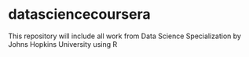# datasciencecoursera
This repository will include all work from Data Science Specialization by Johns Hopkins University using R 
